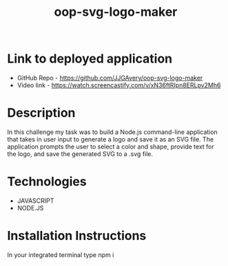 <h1 style="text-align: center">oop-svg-logo-maker</h1>
<br>

# Link to deployed application
- GitHub Repo - https://github.com/JJGAvery/oop-svg-logo-maker
- Video link - https://watch.screencastify.com/v/xN36ftRIpn8ERLpv2Mh6
 
# Description
In this challenge my task was to build a Node.js command-line application that takes in user input to generate a logo and save it as an SVG file. The application prompts the user to select a color and shape, provide text for the logo, and save the generated SVG to a .svg file.

# Technologies
- JAVASCRIPT
- NODE.JS

# Installation Instructions
In your integrated terminal type npm i